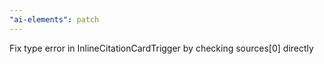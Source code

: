 ```yaml
---
"ai-elements": patch
---
```


Fix type error in InlineCitationCardTrigger by checking sources[0] directly
